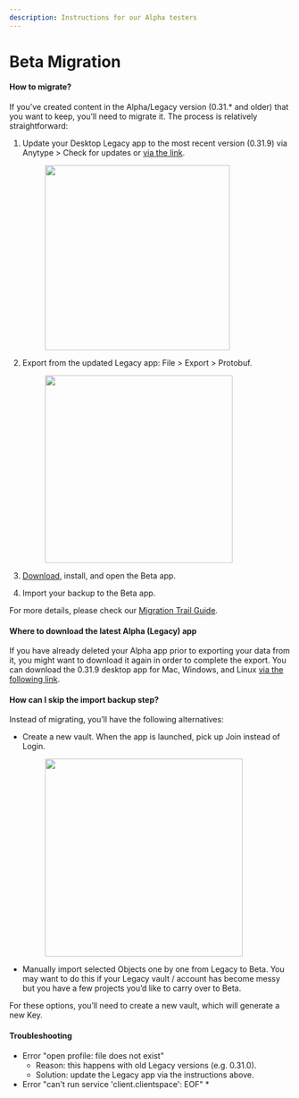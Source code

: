```yaml
---
description: Instructions for our Alpha testers
---
```


# Beta Migration

#### **How to migrate?**

If you’ve created content in the Alpha/Legacy version (0.31.\* and older) that you want to keep, you’ll need to migrate it. The process is relatively straightforward:

1.  Update your Desktop Legacy app to the most recent version (0.31.9) via Anytype > Check for updates or [via the link](https://download.anytype.io/?ref=migration\&platform=desktop).

    <div align="left"><figure><img src="../../.gitbook/assets/Check updates.png" alt="" width="331"><figcaption></figcaption></figure></div>
2.  Export from the updated Legacy app: File > Export > Protobuf.

    <div align="left"><figure><img src="../../.gitbook/assets/Anytype Export.gif" alt="" width="336"><figcaption></figcaption></figure></div>
3. [Download](https://download.anytype.io/), install, and open the Beta app.
4. Import your backup to the Beta app.

For more details, please check our [Migration Trail Guide](https://community.anytype.io/t/anytype-legacy-to-beta-migration-trail-guide/9274).

#### **Where to download the latest Alpha (Legacy) app**

If you have already deleted your Alpha app prior to exporting your data from it, you might want to download it again in order to complete the export. You can download the 0.31.9 desktop app for Mac, Windows, and Linux [via the following link](https://download.anytype.io/?ref=migration\&platform=desktop).

#### How can I skip the import backup step?

Instead of migrating, you’ll have the following alternatives:

*   Create a new vault. When the app is launched, pick up Join instead of Login.

    <div align="left"><figure><img src="../../.gitbook/assets/Join Anytype.png" alt="" width="354"><figcaption></figcaption></figure></div>
* Manually import selected Objects one by one from Legacy to Beta. You may want to do this if your Legacy vault / account has become messy but you have a few projects you’d like to carry over to Beta.

For these options, you’ll need to create a new vault, which will generate a new Key.

#### Troubleshooting

* Error "open profile: file does not exist"
  * Reason: this happens with old Legacy versions (e.g. 0.31.0).
  * Solution: update the Legacy app via the instructions above.
* Error "can't run service 'client.clientspace': EOF" \*

